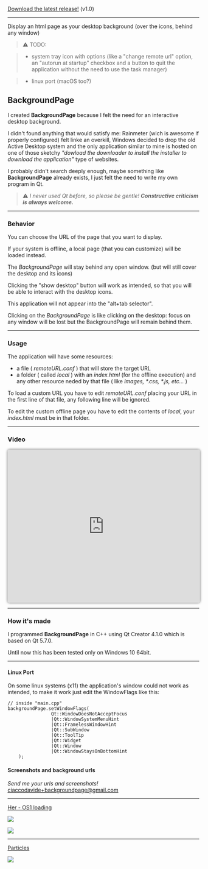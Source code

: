 [Download the latest release!](https://github.com/CiaccoDavide/BackgroundPage/releases) (v1.0)

---

Display an html page as your desktop background (over the icons, behind any window)

> ⚠  TODO:

> * system tray icon with options (like a "change remote url" option, an "autorun at startup" checkbox and a button to quit the application without the need to use the task manager)

> * linux port (macOS too?)

## BackgroundPage

I created **BackgroundPage** because I felt the need for an interactive desktop background.

I didn't found anything that would satisfy me: Rainmeter (wich is awesome if properly configured) felt linke an overkill, Windows decided to drop the old Active Desktop system and the only application similar to mine is hosted on one of those sketchy _"dowload the downloader to install the installer to download the application"_ type of websites.

I probably didn't search deeply enough, maybe something like **BackgroundPage** already exists, I just felt the need to write my own program in Qt.

> ⚠  _I never used Qt before, so please be gentle! **Constructive criticism is always welcome.**_

---

### Behavior

You can choose the URL of the page that you want to display.

If your system is offline, a local page (that you can customize) will be loaded instead.

The _BackgroundPage_ will stay behind any open window. (but will still cover the desktop and its icons)

Clicking the "show desktop" button will work as intended, so that you will be able to interact with the desktop icons.

This application will not appear into the "alt+tab selector".

Clicking on the _BackgroundPage_ is like clicking on the desktop: focus on any window will be lost but the BackgroundPage will remain behind them.

---

### Usage

The application will have some resources:

 * a file ( _remoteURL.conf_ ) that will store the target URL
 * a folder ( called _local_ ) with an _index.html_ (for the offline execution) and any other resource neded by that file ( like _images, *.css, *.js, etc..._ )
 
To load a custom URL you have to edit _remoteURL.conf_ placing your URL in the first line of that file, any following line will be ignored.

To edit the custom offline page you have to edit the contents of _local_, your _index.html_ must be in that folder.

---

### Video

<iframe style="width:100%;height: 400px;overflow: hidden;border-radius:5px;border:1px solid #ddd;box-shadow:0 0 6px #666;" src="https://www.youtube.com/embed/SsPK5mimgnk" frameborder="0" allowfullscreen></iframe>



---


### How it's made

I programmed **BackgroundPage** in C++ using Qt Creator 4.1.0 which is based on Qt 5.7.0.

Until now this has been tested only on Windows 10 64bit.

---

#### Linux Port

On some linux systems (x11) the application's window could not work as intended, to make it work just edit the WindowFlags like this:

```
// inside "main.cpp"
backgroundPage.setWindowFlags(
                Qt::WindowDoesNotAcceptFocus
                |Qt::WindowSystemMenuHint
                |Qt::FramelessWindowHint
                |Qt::SubWindow
                |Qt::ToolTip
                |Qt::Widget
                |Qt::Window
                |Qt::WindowStaysOnBottomHint
    );
```

#### Screenshots and background urls

_Send me your urls and screenshots!_ [ciaccodavide+backgroundpage@gmail.com](mailto:ciaccodavide+backgroundpage@gmail.com)

---

[Her - OS1 loading](http://ciaccodavi.de/her/)

![](http://i.imgur.com/HFKgBPp.gif)

![](http://i.imgur.com/5pJ2pIw.gif)

---

[Particles](http://ciaccodavi.de/particles/)

![](http://i.imgur.com/2ur29kA.gif)
